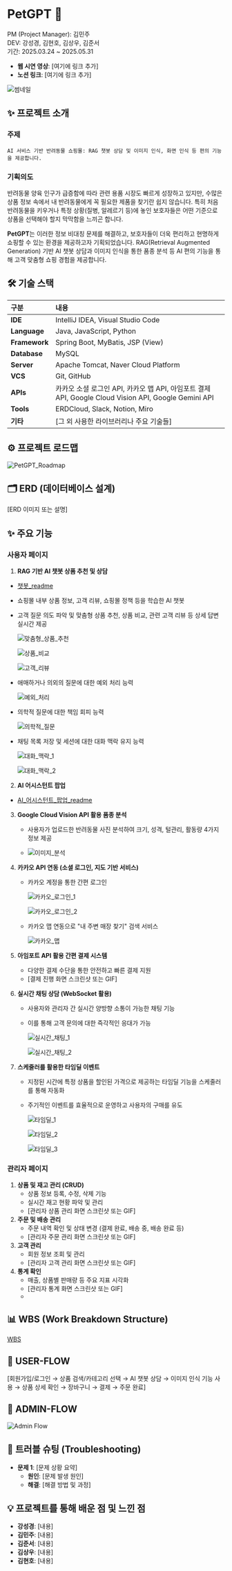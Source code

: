 # **PetGPT 🐶**

PM (Project Manager): 김민주  
DEV: 강성경, 김현호, 김상우, 김준서  
기간: 2025.03.24 ~ 2025.05.31

- **웹 시연 영상**: \[여기에 링크 추가\]
- **노션 링크**: \[여기에 링크 추가\]

![썸네일](./images/thumbnail.png)

## **✨ 프로젝트 소개**

### 주제

```
AI 서비스 기반 반려동물 쇼핑몰: RAG 챗봇 상담 및 이미지 인식, 화면 인식 등 편의 기능을 제공합니다.
```

### 기획의도

반려동물 양육 인구가 급증함에 따라 관련 용품 시장도 빠르게 성장하고 있지만, 수많은 상품 정보 속에서 내 반려동물에게 꼭 필요한 제품을 찾기란 쉽지 않습니다. 특히 처음 반려동물을 키우거나 특정 상황(질병, 알레르기 등)에 놓인 보호자들은 어떤 기준으로 상품을 선택해야 할지 막막함을 느끼곤 합니다.

**PetGPT**는 이러한 정보 비대칭 문제를 해결하고, 보호자들이 더욱 편리하고 현명하게 쇼핑할 수 있는 환경을 제공하고자 기획되었습니다. RAG(Retrieval Augmented Generation) 기반 AI 챗봇 상담과 이미지 인식을 통한 품종 분석 등 AI 편의 기능을 통해 고객 맞춤형 쇼핑 경험을 제공합니다.

## **🛠️ 기술 스택**

| 구분          | 내용                                                                                                 |
| :------------ | :--------------------------------------------------------------------------------------------------- |
| **IDE**       | IntelliJ IDEA, Visual Studio Code                                                                    |
| **Language**  | Java, JavaScript, Python                                                                             |
| **Framework** | Spring Boot, MyBatis, JSP (View)                                                                     |
| **Database**  | MySQL                                                                                                |
| **Server**    | Apache Tomcat, Naver Cloud Platform                                                                  |
| **VCS**       | Git, GitHub                                                                                          |
| **APIs**      | 카카오 소셜 로그인 API, 카카오 맵 API, 아임포트 결제 API, Google Cloud Vision API, Google Gemini API |
| **Tools**     | ERDCloud, Slack, Notion, Miro                                                                        |
| **기타**      | \[그 외 사용한 라이브러리나 주요 기술들\]                                                            |

## **⚙️ 프로젝트 로드맵**

![PetGPT_Roadmap](./images/roadmap.png)

## **🗂️ ERD (데이터베이스 설계)**

\[ERD 이미지 또는 설명\]

## **✨ 주요 기능**

### **사용자 페이지**

1. **RAG 기반 AI 챗봇 상품 추천 및 상담**

- [챗봇\_readme](./chatbot-readme.md)

- 쇼핑몰 내부 상품 정보, 고객 리뷰, 쇼핑몰 정책 등을 학습한 AI 챗봇
- 고객 질문 의도 파악 및 맞춤형 상품 추천, 상품 비교, 관련 고객 리뷰 등 상세 답변 실시간 제공

  ![맞춤형_상품_추천](./images/chatbot1.png)

  ![상품_비교](./images/chatbot2.png)

  ![고객_리뷰](./images/chatbot5.png)

- 애매하거나 의외의 질문에 대한 예외 처리 능력

  ![예외_처리](./images/chatbot3.png)

- 의학적 질문에 대한 책임 회피 능력

  ![의학적_질문](./images/chatbot4.png)

- 채팅 목록 저장 및 세션에 대한 대화 맥락 유지 능력

  ![대화_맥락_1](./images/chatbot6.png)

  ![대화_맥락_2](./images/chatbot7.png)

2. **AI 어시스턴트 팝업**

- [AI\_어시스턴트\_팝업\_readme](./assistant-popup.md)

3. **Google Cloud Vision API 활용 품종 분석**

   - 사용자가 업로드한 반려동물 사진 분석하여 크기, 성격, 털관리, 활동량 4가지 정보 제공

   - ![이미지_분석](./images/ai_analysis.png)

4. **카카오 API 연동 (소셜 로그인, 지도 기반 서비스)**

   - 카카오 계정을 통한 간편 로그인

     ![카카오_로그인_1](./images/login1.png)

     ![카카오_로그인_2](./images/login2.png)

   - 카카오 맵 연동으로 "내 주변 매장 찾기" 검색 서비스

     ![카카오_맵](./images/kakao_map.png)

5. **아임포트 API 활용 간편 결제 시스템**

   - 다양한 결제 수단을 통한 안전하고 빠른 결제 지원
   - \[결제 진행 화면 스크린샷 또는 GIF\]

6. **실시간 채팅 상담 (WebSocket 활용)**

   - 사용자와 관리자 간 실시간 양방향 소통이 가능한 채팅 기능
   - 이를 통해 고객 문의에 대한 즉각적인 응대가 가능

     ![실시간_채팅_1](./images/chat1.png)

     ![실시간_채팅_2](./images/chat2.png)

7. **스케줄러를 활용한 타임딜 이벤트**

   - 지정된 시간에 특정 상품을 할인된 가격으로 제공하는 타임딜 기능을 스케줄러를 통해 자동화
   - 주기적인 이벤트를 효율적으로 운영하고 사용자의 구매를 유도

     ![타임딜_1](./images/time_deal1.png)

     ![타임딜_2](./images/time_deal2.png)

     ![타임딜_3](./images/time_deal3.png)

### **관리자 페이지**

1. **상품 및 재고 관리 (CRUD)**
   - 상품 정보 등록, 수정, 삭제 기능
   - 실시간 재고 현황 파악 및 관리
   - \[관리자 상품 관리 화면 스크린샷 또는 GIF\]
2. **주문 및 배송 관리**
   - 주문 내역 확인 및 상태 변경 (결제 완료, 배송 중, 배송 완료 등)
   - \[관리자 주문 관리 화면 스크린샷 또는 GIF\]
3. **고객 관리**
   - 회원 정보 조회 및 관리
   - \[관리자 고객 관리 화면 스크린샷 또는 GIF\]
4. **통계 확인**
   - 매출, 상품별 판매량 등 주요 지표 시각화
   - \[관리자 통계 화면 스크린샷 또는 GIF\]
   - <br>

## **📊 WBS (Work Breakdown Structure)**

[WBS](https://docs.google.com/spreadsheets/d/1WaKkOoaokv8sxJsjjT0YFSjdwtI9_H0zxr2BZEEwtgI/edit?gid=130692905#gid=130692905)

## **🚀 USER-FLOW**

\[회원가입/로그인 → 상품 검색/카테고리 선택 → AI 챗봇 상담 → 이미지 인식 기능 사용 → 상품 상세 확인 → 장바구니 → 결제 → 주문 완료\]

## **🚀 ADMIN-FLOW**

![Admin Flow](./images/adminFlow.png)

## **🤔 트러블 슈팅 (Troubleshooting)**

- **문제 1**: \[문제 상황 요약\]
  - **원인**: \[문제 발생 원인\]
  - **해결**: \[해결 방법 및 과정\]
    <br>

## **💡 프로젝트를 통해 배운 점 및 느낀 점**

- **강성경**: \[내용\]
- **김민주**: \[내용\]
- **김준서**: \[내용\]
- **김상우**: \[내용\]
- **김현호**: \[내용\]
